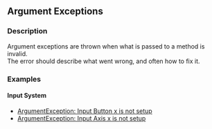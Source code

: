 ## Argument Exceptions
### Description
Argument exceptions are thrown when what is passed to a method is invalid.  
The error should describe what went wrong, and often how to fix it.  

### Examples
#### Input System
- [ArgumentException: Input Button x is not setup](../../Input/Built-In%20Input/Input%20Manager.md)
- [ArgumentException: Input Axis x is not setup](../../Input/Built-In%20Input/Input%20Manager.md)  